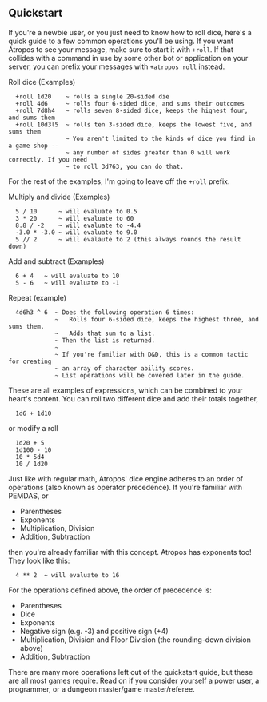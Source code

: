 ## Quickstart

If you're a newbie user, or you just need to know how to roll dice, here's a
quick guide to a few common operations you'll be using. If you want Atropos
to see your message, make sure to start it with `+roll`. If that collides with
a command in use by some other bot or application on your server, you can
prefix your messages with `+atropos roll` instead.

Roll dice (Examples)
```
  +roll 1d20    ~ rolls a single 20-sided die
  +roll 4d6     ~ rolls four 6-sided dice, and sums their outcomes
  +roll 7d8h4   ~ rolls seven 8-sided dice, keeps the highest four, and sums them
  +roll 10d3l5  ~ rolls ten 3-sided dice, keeps the lowest five, and sums them
                ~ You aren't limited to the kinds of dice you find in a game shop --
                ~ any number of sides greater than 0 will work correctly. If you need
                ~ to roll 3d763, you can do that.
```

For the rest of the examples, I'm going to leave off the `+roll` prefix.

Multiply and divide (Examples)
```
  5 / 10      ~ will evaluate to 0.5
  3 * 20      ~ will evaluate to 60
  8.8 / -2    ~ will evaluate to -4.4
  -3.0 * -3.0 ~ will evaluate to 9.0
  5 // 2      ~ will evalaute to 2 (this always rounds the result down)
```

Add and subtract (Examples)
```
  6 + 4   ~ will evaluate to 10
  5 - 6   ~ will evaluate to -1
```

Repeat (example)
```
  4d6h3 ^ 6  ~ Does the following operation 6 times:
             ~   Rolls four 6-sided dice, keeps the highest three, and sums them.
             ~   Adds that sum to a list.
             ~ Then the list is returned.
             ~
             ~ If you're familiar with D&D, this is a common tactic for creating
             ~ an array of character ability scores.
             ~ List operations will be covered later in the guide.
```

These are all examples of expressions, which can be combined to your heart's
content. You can roll two different dice and add their totals together,
```
  1d6 + 1d10
```
or modify a roll
```
  1d20 + 5
  1d100 - 10
  10 * 5d4
  10 / 1d20
```

Just like with regular math, Atropos' dice engine adheres to an order of
operations (also known as operator precedence). If you're familiar with
PEMDAS, or

  * Parentheses
  * Exponents
  * Multiplication, Division
  * Addition, Subtraction

then you're already familiar with this concept. Atropos has exponents too! They
look like this:
```
  4 ** 2  ~ will evaluate to 16
```

For the operations defined above, the order of precedence is:

  * Parentheses
  * Dice
  * Exponents
  * Negative sign (e.g. -3) and positive sign (+4)
  * Multiplication, Division and Floor Division (the rounding-down division above)
  * Addition, Subtraction

There are many more operations left out of the quickstart guide, but these are
all most games require. Read on if you consider yourself a power user,
a programmer, or a dungeon master/game master/referee.


